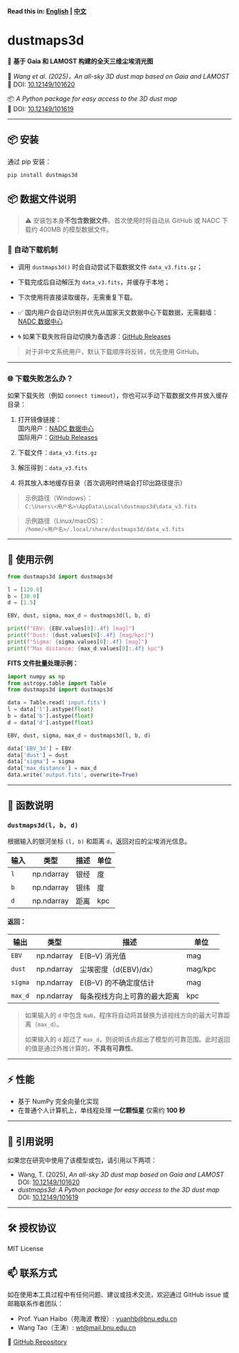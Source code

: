**Read this in: [English](README.md) | [中文](README.zh-CN.md)**

# dustmaps3d

🌌 **基于 Gaia 和 LAMOST 构建的全天三维尘埃消光图**

📄 *Wang et al. (2025)，An all-sky 3D dust map based on Gaia and LAMOST*  
📌 DOI: [10.12149/101620](https://doi.org/10.12149/101620)

📦 *A Python package for easy access to the 3D dust map*   
📌 DOI: [10.12149/101619](https://nadc.china-vo.org/res/r101619/)

---

## 📦 安装

通过 pip 安装：

```bash
pip install dustmaps3d
```

## 📦 数据文件说明

> ⚠️ 安装包本身**不包含数据文件**。首次使用时将自动从 GitHub 或 NADC 下载约 400MB 的模型数据文件。

### 🚀 自动下载机制

- 调用 `dustmaps3d()` 时会自动尝试下载数据文件 `data_v3.fits.gz`；
- 下载完成后自动解压为 `data_v3.fits`，并缓存于本地；
- 下次使用将直接读取缓存，无需重复下载。

- ✅ 国内用户会自动识别并优先从国家天文数据中心下载数据，无需翻墙：[NADC 数据中心](https://nadc.china-vo.org/res/file_upload/download?id=51939)
- 🌀 如果下载失败将自动切换为备选源：[GitHub Releases](https://github.com/Grapeknight/dustmaps3d/releases)

> 对于非中文系统用户，默认下载顺序将反转，优先使用 GitHub。

---

### 🌐 下载失败怎么办？

如果下载失败（例如 `connect timeout`），你也可以手动下载数据文件并放入缓存目录：

1. 打开镜像链接：  
   国内用户：[NADC 数据中心](https://nadc.china-vo.org/res/r101662/)  
   国际用户：[GitHub Releases](https://github.com/Grapeknight/dustmaps3d/releases)

2. 下载文件：`data_v3.fits.gz`
3. 解压得到：`data_v3.fits`
4. 将其放入本地缓存目录（首次调用时终端会打印出路径提示）

> 示例路径（Windows）：  
> `C:\Users\<用户名>\AppData\Local\dustmaps3d\data_v3.fits`

> 示例路径（Linux/macOS）：  
> `/home/<用户名>/.local/share/dustmaps3d/data_v3.fits`



---

## 🚀 使用示例

```python
from dustmaps3d import dustmaps3d

l = [120.0]
b = [30.0]
d = [1.5]

EBV, dust, sigma, max_d = dustmaps3d(l, b, d)

print(f"EBV: {EBV.values[0]:.4f} [mag]")
print(f"Dust: {dust.values[0]:.4f} [mag/kpc]")
print(f"Sigma: {sigma.values[0]:.4f} [mag]")
print(f"Max distance: {max_d.values[0]:.4f} kpc")
```

**FITS 文件批量处理示例：**

```python
import numpy as np
from astropy.table import Table
from dustmaps3d import dustmaps3d

data = Table.read('input.fits')   
l = data['l'].astype(float)
b = data['b'].astype(float)
d = data['d'].astype(float)

EBV, dust, sigma, max_d = dustmaps3d(l, b, d)

data['EBV_3d'] = EBV
data['dust'] = dust
data['sigma'] = sigma
data['max_distance'] = max_d
data.write('output.fits', overwrite=True)

```

---
## 🧠 函数说明

### `dustmaps3d(l, b, d)`

根据输入的银河坐标 `(l, b)` 和距离 `d`，返回对应的尘埃消光信息。

| 输入         | 类型         | 描述                        | 单位     |
|--------------|--------------|-----------------------------|----------|
| `l`          | np.ndarray   | 银经                      | 度       |
| `b`          | np.ndarray   | 银纬                      | 度       |
| `d`          | np.ndarray   | 距离                      | kpc      |

#### 返回：

| 输出         | 类型         | 描述                              | 单位     |
|--------------|--------------|-----------------------------------|----------|
| `EBV`        | np.ndarray   | E(B–V) 消光值                     | mag      |
| `dust`       | np.ndarray   | 尘埃密度（d(EBV)/dx）             | mag/kpc  |
| `sigma`      | np.ndarray   | E(B–V) 的不确定度估计             | mag      |
| `max_d`      | np.ndarray   | 每条视线方向上可靠的最大距离      | kpc      |

> 如果输入的 `d` 中包含 `NaN`，程序将自动将其替换为该视线方向的最大可靠距离（`max_d`）。
>
> 如果输入的 `d` 超过了 `max_d`，则说明该点超出了模型的可靠范围。此时返回的值是通过外推计算的，**不具有可靠性**。

---

## ⚡ 性能

- 基于 NumPy 完全向量化实现
- 在普通个人计算机上，单线程处理 **一亿颗恒星** 仅需约 **100 秒**

---


## 📜 引用说明

如果您在研究中使用了该模型或包，请引用以下两项：

- Wang, T. (2025), *An all-sky 3D dust map based on Gaia and LAMOST*  
  DOI: [10.12149/101620](https://doi.org/10.12149/101620)
- *dustmaps3d: A Python package for easy access to the 3D dust map*  
  DOI: [10.12149/101619](https://nadc.china-vo.org/res/r101619/)

---

## 🛠️ 授权协议

MIT License

## 📫 联系方式

如在使用本工具过程中有任何问题、建议或技术交流，欢迎通过 GitHub issue 或邮箱联系作者团队：

- Prof. Yuan Haibo（苑海波 教授）: yuanhb@bnu.edu.cn  
- Wang Tao（王涛）: wt@mail.bnu.edu.cn  

🔗 [GitHub Repository](https://github.com/Grapeknight/dustmaps3d)